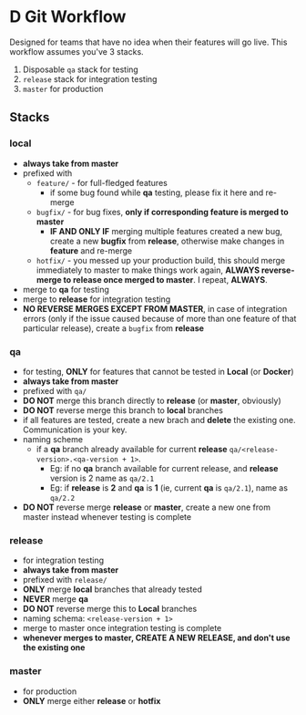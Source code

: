 # D Git Workflow

Designed for teams that have no idea when their features will go live. This workflow assumes you've 3 stacks.

1. Disposable `qa` stack for testing
2. `release` stack for integration testing
3. `master` for production

## Stacks

### local
- **always take from master**
- prefixed with
	-  `feature/` - for full-fledged features
	    -  if some bug found while **qa** testing, please fix it here and re-merge
	-  `bugfix/` - for bug fixes, **only if corresponding feature is merged to master** 
	     - **IF AND ONLY IF** merging multiple features created a new bug, create a new **bugfix** from **release**, otherwise make changes in **feature** and re-merge
	- `hotfix/` - you messed up your production build, this should merge immediately to master to make things work again, **ALWAYS reverse-merge to release once merged to master**. I repeat, **ALWAYS**.
- merge to **qa** for testing
- merge to **release** for integration testing
- **NO REVERSE MERGES EXCEPT FROM MASTER**, in case of integration errors (only if the issue caused because of more than one feature of that particular release), create a `bugfix` from **release**

### qa
- for testing, **ONLY** for features that cannot be tested in **Local** (or **Docker**)
- **always take from master**
- prefixed with 	`qa/`
- **DO NOT** merge this branch directly to **release** (or **master**, obviously)
- **DO NOT** reverse merge this branch to **local** branches
- if all features are tested, create a new brach and **delete** the existing one. Communication is your key.
- naming scheme
	- if a **qa** branch already available for current **release** `qa/<release-version>.<qa-version + 1>`.
	    - Eg: if no **qa** branch available for current release, and **release** version is 2 name as `qa/2.1` 
	    - Eg: if **release** is **2** and **qa** is **1** (ie, current **qa** is `qa/2.1`), name as `qa/2.2`
- **DO NOT** reverse merge **release** or **master**, create a new one from master instead whenever testing is complete

### release 
- for integration testing
- **always take from master**
- prefixed with `release/`
- **ONLY** merge **local** branches that already tested
- **NEVER** merge **qa**
- **DO NOT** reverse merge this to **Local**  branches
- naming schema: `<release-version + 1>`
- merge to master once integration testing is complete
- **whenever merges to master, CREATE A NEW RELEASE, and don't use the existing one**

### master
- for production
- **ONLY** merge either **release** or **hotfix**

